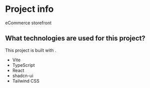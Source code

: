 # Project info
eCommerce storefront

## What technologies are used for this project?

This project is built with .

- Vite
- TypeScript
- React
- shadcn-ui
- Tailwind CSS
